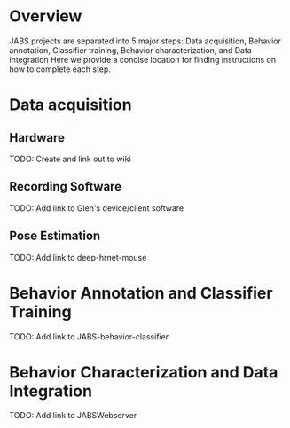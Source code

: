 # Overview

JABS projects are separated into 5 major steps: Data acquisition, Behavior annotation, Classifier training, Behavior characterization, and Data integration
Here we provide a concise location for finding instructions on how to complete each step.

# Data acquisition

## Hardware

TODO: Create and link out to wiki

## Recording Software

TODO: Add link to Glen's device/client software

## Pose Estimation

TODO: Add link to deep-hrnet-mouse

# Behavior Annotation and Classifier Training

TODO: Add link to JABS-behavior-classifier

# Behavior Characterization and Data Integration

TODO: Add link to JABSWebserver

